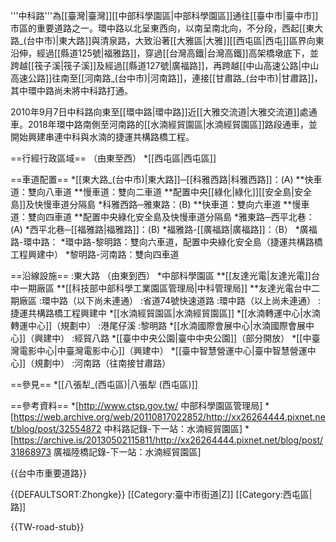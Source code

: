 '''中科路'''為[[臺灣|臺灣]][[中部科學園區|中部科學園區]]通往[[臺中市|臺中市]]市區的重要道路之一。環中路以北呈東西向，以南呈南北向，不分段，西起[[東大路_(台中市)|東大路]]與清泉路，大致沿著[[大雅區|大雅]][[西屯區|西屯]]區界向東沿伸，經過[[縣道125號|福雅路]]，穿過[[台灣高鐵|台灣高鐵]]高架橋墩底下，並跨越[[筏子溪|筏子溪]]及經過[[縣道127號|廣福路]]，再跨越[[中山高速公路|中山高速公路]]往南至[[河南路_(台中市)|河南路]]，連接[[甘肅路_(台中市)|甘肅路]]，其中環中路尚未將中科路打通。

2010年9月7日中科路向東至[[環中路|環中路]]近[[大雅交流道|大雅交流道]]處通車。2018年環中路南側至河南路的[[水湳經貿園區|水湳經貿園區]]路段通車，並開始興建串連中科與水湳的捷運共構路橋工程。

==行經行政區域==
（由東至西）
*[[西屯區|西屯區]]

==車道配置==
*[[東大路_(台中市)|東大路]]─[[科雅西路|科雅西路]]：(A)
**快車道：雙向八車道
**慢車道：雙向二車道
**配置中央[[綠化|綠化]][[安全島|安全島]]及快慢車道分隔島
*科雅西路─雅東路：(B)
**快車道：雙向六車道
**慢車道：雙向四車道
**配置中央綠化安全島及快慢車道分隔島
*雅東路─西平北巷：(A)
*西平北巷─[[福雅路|福雅路]]：(B)
*福雅路-[[廣福路|廣福路]]：（B）
*廣福路-環中路：
*環中路-黎明路：雙向六車道，配置中央綠化安全島（捷運共構路橋工程興建中）
*黎明路-河南路：雙向四車道

==沿線設施==
:東大路
（由東到西）
*中部科學園區
**[[友達光電|友達光電]]台中一期廠區
**[[科技部中部科學工業園區管理局|中科管理局]]
**友達光電台中二期廠區
:環中路（以下尚未連通）
:省道74號快速道路
:環中路（以上尚未連通）
:捷運共構路橋工程興建中
*[[水湳經貿園區|水湳經貿園區]]
*[[水湳轉運中心|水湳轉運中心]]（規劃中）
:港尾仔溪
:黎明路
*[[水湳國際會展中心|水湳國際會展中心]]（興建中）
:經貿八路
*[[臺中中央公園|臺中中央公園]]（部分開放）
*[[中臺灣電影中心|中臺灣電影中心]]（興建中）
*[[臺中智慧營運中心|臺中智慧營運中心]]（規劃中）
:河南路（往南接甘肅路）

==參見==
*[[八張犁_(西屯區)|八張犁 (西屯區)]]

==參考資料==
*[http://www.ctsp.gov.tw/ 中部科學園區管理局]
*[https://web.archive.org/web/20110817022852/http://xx26264444.pixnet.net/blog/post/32554872 中科路記錄-下一站：水湳經貿園區]
*[https://archive.is/20130502115811/http://xx26264444.pixnet.net/blog/post/31868973 廣福陸橋記錄-下一站：水湳經貿園區]

{{台中市重要道路}}

{{DEFAULTSORT:Zhongke}}
[[Category:臺中市街道|Z]]
[[Category:西屯區|路]]


{{TW-road-stub}}